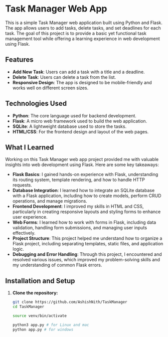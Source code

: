 # Task Manager Web App

This is a simple Task Manager web application built using Python and Flask. The app allows users to add tasks, delete tasks, and set deadlines for each task. The goal of this project is to provide a basic yet functional task management tool while offering a learning experience in web development using Flask.

## Features

- **Add New Task**: Users can add a task with a title and a deadline.
- **Delete Task**: Users can delete a task from the list.
- **Responsive Design**: The app is designed to be mobile-friendly and works well on different screen sizes.


## Technologies Used

- **Python**: The core language used for backend development.
- **Flask**: A micro web framework used to build the web application.
- **SQLite**: A lightweight database used to store the tasks.
- **HTML/CSS**: For the frontend design and layout of the web pages.

## What I Learned

Working on this Task Manager web app project provided me with valuable insights into web development using Flask. Here are some key takeaways:

- **Flask Basics**: I gained hands-on experience with Flask, understanding its routing system, template rendering, and how to handle HTTP requests.
- **Database Integration**: I learned how to integrate an SQLite database with a Flask application, including how to create models, perform CRUD operations, and manage migrations.
- **Frontend Development**: I improved my skills in HTML and CSS, particularly in creating responsive layouts and styling forms to enhance user experience.
- **Web Forms**: I learned how to work with forms in Flask, including data validation, handling form submissions, and managing user inputs effectively.
- **Project Structure**: This project helped me understand how to organize a Flask project, including separating templates, static files, and application logic.
- **Debugging and Error Handling**: Through this project, I encountered and resolved various issues, which improved my problem-solving skills and my understanding of common Flask errors.


## Installation and Setup

1. **Clone the repository:**

   ```bash
   git clone https://github.com/AshishNith/TaskManager
   cd TaskManager

   source venv/bin/activate

   python3 app.py # for Linux and mac 
   python app.py # for windows

   
